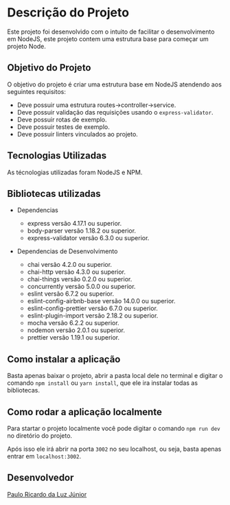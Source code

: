 # Descrição do Projeto
Este projeto foi desenvolvido com o intuito de facilitar o desenvolvimento em NodeJS, este projeto contem uma estrutura base para começar um projeto Node.

## Objetivo do Projeto
O objetivo do projeto é criar uma estrutura base em NodeJS atendendo aos seguintes requisitos:

- Deve possuir uma estrutura routes->controller->service.
- Deve possuir validação das requisições usando o `express-validator`.
- Deve possuir rotas de exemplo.
- Deve possuir testes de exemplo.
- Deve possuir linters vinculados ao projeto.

## Tecnologias Utilizadas
As técnologias utilizadas foram NodeJS e NPM.

## Bibliotecas utilizadas
- Dependencias
  * express versão 4.17.1 ou superior.
  * body-parser versão 1.18.2 ou superior.
  * express-validator versão 6.3.0 ou superior.

- Dependencias de Desenvolvimento
  * chai versão 4.2.0 ou superior.
  * chai-http versão 4.3.0 ou superior.
  * chai-things versão 0.2.0 ou superior.
  * concurrently versão 5.0.0 ou superior.
  * eslint versão 6.7.2 ou superior.
  * eslint-config-airbnb-base versão 14.0.0 ou superior.
  * eslint-config-prettier versão 6.7.0 ou superior.
  * eslint-plugin-import versão 2.18.2 ou superior.
  * mocha versão 6.2.2 ou superior.
  * nodemon versão 2.0.1 ou superior.
  * prettier versão 1.19.1 ou superior.

## Como instalar a aplicação
Basta apenas baixar o projeto, abrir a pasta local dele no terminal e digitar o comando `npm install` ou `yarn install`, que ele ira instalar todas as bibliotecas.

## Como rodar a aplicação localmente
Para startar o projeto localmente você pode digitar o comando `npm run dev` no diretório do projeto.

Após isso ele irá abrir na porta `3002` no seu localhost, ou seja, basta apenas entrar em `localhost:3002`.

## Desenvolvedor
[Paulo Ricardo da Luz Júnior](https://www.linkedin.com/in/paulo-ricardo-da-luz-j%C3%BAnior-5a3953164/)
